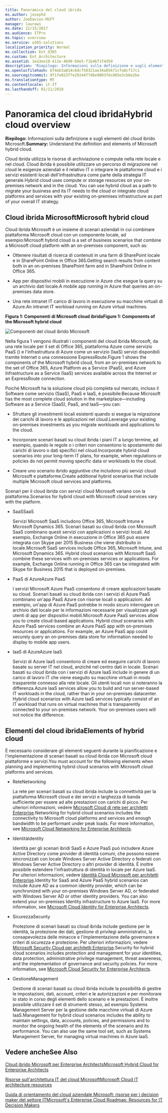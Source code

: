 ```yaml
---
title: Panoramica del cloud ibrida
ms.author: josephd
author: JoeDavies-MSFT
manager: laurawi
ms.date: 12/15/2017
ms.audience: ITPro
ms.topic: overview
ms.service: o365-solutions
localization_priority: Normal
ms.collection: Ent_O365
ms.custom: Ent_Architecture
ms.assetid: 3ea3ee10-411e-4690-b9e5-f1b46f1f4d59
description: 'Riepilogo: Informazioni sulla definizione e sugli elementi del cloud ibrido Microsoft.'
ms.openlocfilehash: 6f4eb3a814c6dcf50321ae34a05671cfa8cf17c1
ms.sourcegitcommit: 9f1fe023f7e2924477d6e9003fdc805e3cb6e2be
ms.translationtype: MT
ms.contentlocale: it-IT
ms.lasthandoff: 01/11/2018
---
```

# <a name="hybrid-cloud-overview"></a><span data-ttu-id="e6980-103">Panoramica del cloud ibrida</span><span class="sxs-lookup"><span data-stu-id="e6980-103">Hybrid cloud overview</span></span>

 <span data-ttu-id="e6980-104">**Riepilogo:** Informazioni sulla definizione e sugli elementi del cloud ibrido Microsoft.</span><span class="sxs-lookup"><span data-stu-id="e6980-104">**Summary:** Understand the definition and elements of Microsoft hybrid cloud.</span></span>
  
<span data-ttu-id="e6980-p101">Cloud ibrida utilizza le risorse di archiviazione o compute nella rete locale e nel cloud. Cloud ibrida è possibile utilizzare un percorso di migrazione nel cloud le esigenze aziendali e il relativo IT o integrare le piattaforme cloud e i servizi esistenti locali dell'infrastruttura come parte della strategia IT generale.</span><span class="sxs-lookup"><span data-stu-id="e6980-p101">Hybrid cloud uses compute or storage resources on your on-premises network and in the cloud. You can use hybrid cloud as a path to migrate your business and its IT needs to the cloud or integrate cloud platforms and services with your existing on-premises infrastructure as part of your overall IT strategy.</span></span>
  
## <a name="microsoft-hybrid-cloud"></a><span data-ttu-id="e6980-107">Cloud ibrida Microsoft</span><span class="sxs-lookup"><span data-stu-id="e6980-107">Microsoft hybrid cloud</span></span>

<span data-ttu-id="e6980-108">Cloud ibrida Microsoft è un insieme di scenari aziendali in cui combinare piattaforma Microsoft cloud con un componente locale, ad esempio:</span><span class="sxs-lookup"><span data-stu-id="e6980-108">Microsoft hybrid cloud is a set of business scenarios that combine a Microsoft cloud platform with an on-premises component, such as:</span></span> 
  
- <span data-ttu-id="e6980-109">Ottenere risultati di ricerca di contenuti in una farm di SharePoint locale e in SharePoint Online in Office 365.</span><span class="sxs-lookup"><span data-stu-id="e6980-109">Getting search results from content both in an on-premises SharePoint farm and in SharePoint Online in Office 365.</span></span>
    
- <span data-ttu-id="e6980-110">App per dispositivi mobili in esecuzione in Azure che esegue la query su un archivio dati locale.</span><span class="sxs-lookup"><span data-stu-id="e6980-110">A mobile app running in Azure that queries an on-premises data store.</span></span>
    
- <span data-ttu-id="e6980-111">Una rete intranet IT carico di lavoro in esecuzione su macchine virtuali di Azure.</span><span class="sxs-lookup"><span data-stu-id="e6980-111">An intranet IT workload running on Azure virtual machines.</span></span>
    
<span data-ttu-id="e6980-112">**Figura 1: Componenti di Microsoft cloud ibrida**</span><span class="sxs-lookup"><span data-stu-id="e6980-112">**Figure 1: Components of the Microsoft hybrid cloud**</span></span>

![Componenti del cloud ibrido Microsoft](images/Hybrid_Poster/MS_Hybrid_Cloud.png)
  
<span data-ttu-id="e6980-114">Nella figura 1 vengono illustrati i componenti del cloud ibrida Microsoft, da una rete locale per il set di Office 365, piattaforma Azure come servizio PaaS () e l'infrastruttura di Azure come un servizio (IaaS) servizi disponibili tramite Internet o una connessione ExpressRoute.</span><span class="sxs-lookup"><span data-stu-id="e6980-114">Figure 1 shows the components of the Microsoft hybrid cloud, from an on-premises network to the set of Office 365, Azure Platform as a Service (PaaS), and Azure Infrastructure as a Service (IaaS) services available across the Internet or an ExpressRoute connection.</span></span>
  
<span data-ttu-id="e6980-115">Poiché Microsoft ha la soluzione cloud più completa sul mercato, incluso il Software come servizio (SaaS), PaaS e IaaS, è possibile:</span><span class="sxs-lookup"><span data-stu-id="e6980-115">Because Microsoft has the most complete cloud solution in the marketplace—including Software as a Service (SaaS), PaaS, and IaaS—you can:</span></span>
  
- <span data-ttu-id="e6980-116">Sfruttare gli investimenti locali esistenti quando si esegue la migrazione dei carichi di lavoro e le applicazioni nel cloud.</span><span class="sxs-lookup"><span data-stu-id="e6980-116">Leverage your existing on-premises investments as you migrate workloads and applications to the cloud.</span></span>
    
- <span data-ttu-id="e6980-117">Incorporare scenari basati su cloud ibrida i piani IT a lungo termine, ad esempio, quando le regole o i criteri non consentono lo spostamento dei carichi di lavoro o dati specifici nel cloud.</span><span class="sxs-lookup"><span data-stu-id="e6980-117">Incorporate hybrid cloud scenarios into your long-term IT plans, for example, when regulations or policies do not permit moving specific data or workloads to the cloud.</span></span>
    
- <span data-ttu-id="e6980-118">Creare uno scenario ibrido aggiuntive che includono più servizi cloud Microsoft e piattaforme.</span><span class="sxs-lookup"><span data-stu-id="e6980-118">Create additional hybrid scenarios that include multiple Microsoft cloud services and platforms.</span></span>
    
<span data-ttu-id="e6980-119">Scenari per il cloud ibrida con servizi cloud Microsoft variano con la piattaforma.</span><span class="sxs-lookup"><span data-stu-id="e6980-119">Scenarios for hybrid cloud with Microsoft cloud services vary with the platform.</span></span>
  
- <span data-ttu-id="e6980-120">SaaS</span><span class="sxs-lookup"><span data-stu-id="e6980-120">SaaS</span></span>
    
    <span data-ttu-id="e6980-p102">Servizi Microsoft SaaS includono Office 365, Microsoft Intune e Microsoft Dynamics 365. Scenari basati su cloud ibrida con Microsoft SaaS combinano questi servizi con applicazioni o servizi locali. Ad esempio, Exchange Online in esecuzione in Office 365 può essere integrata con Skype per 2015 Business che viene distribuito in locale.</span><span class="sxs-lookup"><span data-stu-id="e6980-p102">Microsoft SaaS services include Office 365, Microsoft Intune, and Microsoft Dynamics 365. Hybrid cloud scenarios with Microsoft SaaS combine these services with on-premises services or applications. For example, Exchange Online running in Office 365 can be integrated with Skype for Business 2015 that is deployed on-premises.</span></span>
    
- <span data-ttu-id="e6980-124">PaaS di Azure</span><span class="sxs-lookup"><span data-stu-id="e6980-124">Azure PaaS</span></span>
    
    <span data-ttu-id="e6980-p103">I servizi Microsoft Azure PaaS consentono di creare applicazioni basate su cloud. Scenari basati su cloud ibrida con i servizi di Azure PaaS combinano un'app PaaS Azure con risorse locali o applicazioni. Ad esempio, un'app di Azure PaaS potrebbe in modo sicuro interrogare un archivio dati locale per le informazioni necessarie per visualizzare agli utenti di app per dispositivi mobili.</span><span class="sxs-lookup"><span data-stu-id="e6980-p103">Microsoft Azure PaaS services allow you to create cloud-based applications. Hybrid cloud scenarios with Azure PaaS services combine an Azure PaaS app with on-premises resources or applications. For example, an Azure PaaS app could securely query an on-premises data store for information needed to display to mobile app users.</span></span>
    
- <span data-ttu-id="e6980-128">IaaS di Azure</span><span class="sxs-lookup"><span data-stu-id="e6980-128">Azure IaaS</span></span>
    
    <span data-ttu-id="e6980-p104">Servizi di Azure IaaS consentono di creare ed eseguire carichi di lavoro basate su server IT nel cloud, anziché nel centro dati in locale. Scenari basati su cloud ibrida con i servizi di Azure IaaS include in genere di un carico di lavoro IT che viene eseguito su macchine virtuali in modo trasparente connesso alla rete locale. Gli utenti locali non si noteranno la differenza.</span><span class="sxs-lookup"><span data-stu-id="e6980-p104">Azure IaaS services allow you to build and run server-based IT workloads in the cloud, rather than in your on-premises datacenter. Hybrid cloud scenarios with Azure IaaS services typically consist of an IT workload that runs on virtual machines that is transparently connected to your on-premises network. Your on-premises users will not notice the difference.</span></span>
    
## <a name="elements-of-hybrid-cloud"></a><span data-ttu-id="e6980-132">Elementi del cloud ibrida</span><span class="sxs-lookup"><span data-stu-id="e6980-132">Elements of hybrid cloud</span></span>

<span data-ttu-id="e6980-133">È necessario considerare gli elementi seguenti durante la pianificazione e l'implementazione di scenari basati su cloud ibrida con Microsoft cloud piattaforme e servizi.</span><span class="sxs-lookup"><span data-stu-id="e6980-133">You must account for the following elements when planning and implementing hybrid cloud scenarios with Microsoft cloud platforms and services.</span></span>
  
- <span data-ttu-id="e6980-134">Rete</span><span class="sxs-lookup"><span data-stu-id="e6980-134">Networking</span></span>
    
    <span data-ttu-id="e6980-p105">La rete per scenari basati su cloud ibrida include la connettività per la piattaforma Microsoft cloud e dei servizi e larghezza di banda sufficiente per essere ad alte prestazioni con carichi di picco. Per ulteriori informazioni, vedere [Microsoft Cloud di rete per architetti Enterprise](microsoft-cloud-networking-for-enterprise-architects.md).</span><span class="sxs-lookup"><span data-stu-id="e6980-p105">Networking for hybrid cloud scenarios includes the connectivity to Microsoft cloud platforms and services and enough bandwidth to be performant under peak loads. For more information, see [Microsoft Cloud Networking for Enterprise Architects](microsoft-cloud-networking-for-enterprise-architects.md).</span></span>
    
- <span data-ttu-id="e6980-137">Identità</span><span class="sxs-lookup"><span data-stu-id="e6980-137">Identity</span></span>
    
    <span data-ttu-id="e6980-p106">Identità per gli scenari ibridi SaaS e Azure PaaS può includere Azure Active Directory come provider di identità comuni, che possono essere sincronizzati con locale Windows Server Active Directory o federati con Windows Server Active Directory o altri provider di identità. È inoltre possibile estendere l'infrastruttura di identità in locale per Azure IaaS. Per ulteriori informazioni, vedere [Identità Cloud Microsoft per architetti Enterprise](microsoft-cloud-identity-for-enterprise-architects.md).</span><span class="sxs-lookup"><span data-stu-id="e6980-p106">Identity for SaaS and Azure PaaS hybrid scenarios can include Azure AD as a common identity provider, which can be synchronized with your on-premises Windows Server AD, or federated with Windows Server AD or other identity providers. You can also extend your on-premises Identity infrastructure to Azure IaaS. For more information, see [Microsoft Cloud Identity for Enterprise Architects](microsoft-cloud-identity-for-enterprise-architects.md).</span></span>
    
- <span data-ttu-id="e6980-141">Sicurezza</span><span class="sxs-lookup"><span data-stu-id="e6980-141">Security</span></span>
    
    <span data-ttu-id="e6980-p107">Protezione di scenari basati su cloud ibrida include gestione per le identità, la protezione dei dati, gestione di privilegi amministrativi, la consapevolezza delle minacce e l'implementazione della governance e criteri di sicurezza e protezione. Per ulteriori informazioni, vedere [Microsoft Security Cloud per architetti Enterprise](https://technet.microsoft.com/library/dn919927.aspx#security).</span><span class="sxs-lookup"><span data-stu-id="e6980-p107">Security for hybrid cloud scenarios includes protection and management for your identities, data protection, administrative privilege management, threat awareness, and the implementation of governance and security policies. For more information, see [Microsoft Cloud Security for Enterprise Architects](https://technet.microsoft.com/library/dn919927.aspx#security).</span></span>
    
- <span data-ttu-id="e6980-144">Gestione</span><span class="sxs-lookup"><span data-stu-id="e6980-144">Management</span></span>
    
    <span data-ttu-id="e6980-p108">Gestione di scenari basati su cloud ibrida include la possibilità di gestire le impostazioni, dati, account, criteri e le autorizzazioni e per monitorare lo stato in corso degli elementi dello scenario e le prestazioni. È inoltre possibile utilizzare il set di strumenti stesso, ad esempio Systems Management Server per la gestione delle macchine virtuali di Azure IaaS.</span><span class="sxs-lookup"><span data-stu-id="e6980-p108">Management for hybrid cloud scenarios includes the ability to maintain settings, data, accounts, policies, and permissions and to monitor the ongoing health of the elements of the scenario and its performance. You can also use the same tool set, such as Systems Management Server, for managing virtual machines in Azure IaaS.</span></span>
    
## <a name="see-also"></a><span data-ttu-id="e6980-147">Vedere anche</span><span class="sxs-lookup"><span data-stu-id="e6980-147">See Also</span></span>

[<span data-ttu-id="e6980-148">Cloud ibrido Microsoft per Enterprise Architects</span><span class="sxs-lookup"><span data-stu-id="e6980-148">Microsoft Hybrid Cloud for Enterprise Architects</span></span>](microsoft-hybrid-cloud-for-enterprise-architects.md)
  
[<span data-ttu-id="e6980-149">Risorse sull'architettura IT del cloud Microsoft</span><span class="sxs-lookup"><span data-stu-id="e6980-149">Microsoft Cloud IT architecture resources</span></span>](microsoft-cloud-it-architecture-resources.md)

[<span data-ttu-id="e6980-150">Guida di orientamento del cloud aziendale Microsoft: risorse per i decision maker del settore IT</span><span class="sxs-lookup"><span data-stu-id="e6980-150">Microsoft's Enterprise Cloud Roadmap: Resources for IT Decision Makers</span></span>](https://sway.com/FJ2xsyWtkJc2taRD)
 


